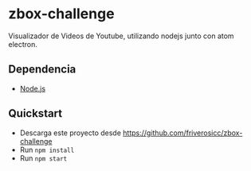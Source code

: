 # zbox-challenge

Visualizador de Videos de Youtube, utilizando nodejs junto con atom electron.

## Dependencia

  * [Node.js](http://nodejs.org)

## Quickstart

  * Descarga este proyecto desde https://github.com/friverosicc/zbox-challenge  
  * Run `npm install`  
  * Run `npm start`

